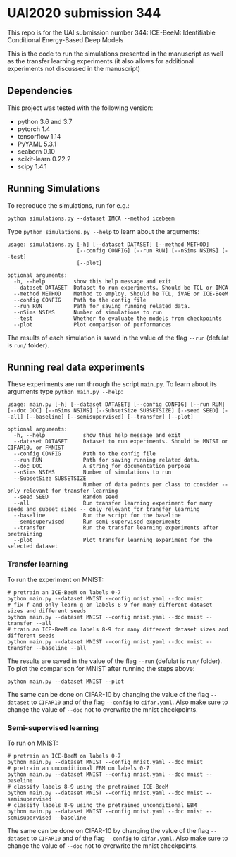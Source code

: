 # UAI2020 submission 344
This repo is for the UAI submission number 344: ICE-BeeM: Identifiable Conditional Energy-Based Deep Models

This is the code to run the simulations presented in the manuscript as well as the transfer learning experiments (it also allows for additional experiments not discussed in the manuscript)

## Dependencies

This project was tested with the following version:

- python 3.6 and 3.7
- pytorch 1.4
- tensorflow 1.14
- PyYAML 5.3.1
- seaborn 0.10
- scikit-learn 0.22.2
- scipy 1.4.1

## Running Simulations
To reproduce the simulations, run for e.g.:

```
python simulations.py --dataset IMCA --method icebeem
```

Type `python simulations.py --help` to learn about the arguments:

```
usage: simulations.py [-h] [--dataset DATASET] [--method METHOD]
                      [--config CONFIG] [--run RUN] [--nSims NSIMS] [--test]
                      [--plot]

optional arguments:
  -h, --help         show this help message and exit
  --dataset DATASET  Dataset to run experiments. Should be TCL or IMCA
  --method METHOD    Method to employ. Should be TCL, iVAE or ICE-BeeM
  --config CONFIG    Path to the config file
  --run RUN          Path for saving running related data.
  --nSims NSIMS      Number of simulations to run
  --test             Whether to evaluate the models from checkpoints
  --plot             Plot comparison of performances
```

The results of each simulation is saved in the value of the flag `--run` (defulat is `run/` folder).

## Running real data experiments
These experiments are run through the script `main.py`. To learn about its arguments type `python main.py --help`:

```
usage: main.py [-h] [--dataset DATASET] [--config CONFIG] [--run RUN] [--doc DOC] [--nSims NSIMS] [--SubsetSize SUBSETSIZE] [--seed SEED] [--all] [--baseline] [--semisupervised] [--transfer] [--plot]

optional arguments:
  -h, --help            show this help message and exit
  --dataset DATASET     Dataset to run experiments. Should be MNIST or CIFAR10, or FMNIST
  --config CONFIG       Path to the config file
  --run RUN             Path for saving running related data.
  --doc DOC             A string for documentation purpose
  --nSims NSIMS         Number of simulations to run
  --SubsetSize SUBSETSIZE
                        Number of data points per class to consider -- only relevant for transfer learning
  --seed SEED           Random seed
  --all                 Run transfer learning experiment for many seeds and subset sizes -- only relevant for transfer learning
  --baseline            Run the script for the baseline
  --semisupervised      Run semi-supervised experiments
  --transfer            Run the transfer learning experiments after pretraining
  --plot                Plot transfer learning experiment for the selected dataset
```

### Transfer learning
To run the experiment on MNIST:

```
# pretrain an ICE-BeeM on labels 0-7
python main.py --dataset MNIST --config mnist.yaml --doc mnist
# fix f and only learn g on labels 8-9 for many different dataset sizes and different seeds
python main.py --dataset MNIST --config mnist.yaml --doc mnist --transfer --all
# train an ICE-BeeM on labels 8-9 for many different dataset sizes and different seeds
python main.py --dataset MNIST --config mnist.yaml --doc mnist --transfer --baseline --all
```

The results are saved in the value of the flag `--run` (defulat is `run/` folder). To plot the comparison for MNIST after running the steps above:

```
python main.py --dataset MNIST --plot
```

The same can be done on CIFAR-10 by changing the value of the flag `--dataset` to `CIFAR10` and of the flag `--config` to `cifar.yaml`. Also make sure to change the value of `--doc` not to overwrite the mnist checkpoints.

### Semi-supervised learning
To run on MNIST:

```
# pretrain an ICE-BeeM on labels 0-7
python main.py --dataset MNIST --config mnist.yaml --doc mnist
# pretrain an unconditional EBM on labels 0-7
python main.py --dataset MNIST --config mnist.yaml --doc mnist --baseline
# classify labels 8-9 using the pretrained ICE-BeeM
python main.py --dataset MNIST --config mnist.yaml --doc mnist --semisupervised
# classify labels 8-9 using the pretrained unconditional EBM
python main.py --dataset MNIST --config mnist.yaml --doc mnist --semisupervised --baseline
```

The same can be done on CIFAR-10 by changing the value of the flag `--dataset` to `CIFAR10` and of the flag `--config` to `cifar.yaml`. Also make sure to change the value of `--doc` not to overwrite the mnist checkpoints.
